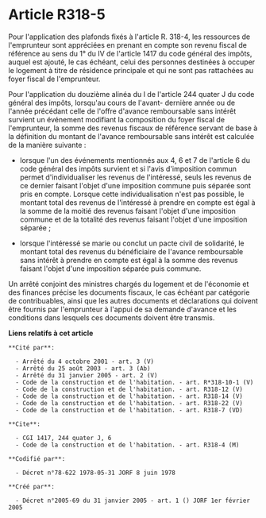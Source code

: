 # Article R318-5

Pour l'application des plafonds fixés à l'article R. 318-4, les ressources de l'emprunteur sont appréciées en prenant en
compte son revenu fiscal de référence au sens du 1° du IV de l'article 1417 du code général des impôts, auquel est ajouté, le
cas échéant, celui des personnes destinées à occuper le logement à titre de résidence principale et qui ne sont pas
rattachées au foyer fiscal de l'emprunteur.

Pour l'application du douzième alinéa du I de l'article 244 quater J du code général des impôts, lorsqu'au cours de l'avant-
dernière année ou de l'année précédant celle de l'offre d'avance remboursable sans intérêt survient un événement modifiant la
composition du foyer fiscal de l'emprunteur, la somme des revenus fiscaux de référence servant de base à la définition du
montant de l'avance remboursable sans intérêt est calculée de la manière suivante :

- lorsque l'un des événements mentionnés aux 4, 6 et 7 de l'article 6 du code général des impôts survient et si l'avis
d'imposition commun permet d'individualiser les revenus de l'intéressé, seuls les revenus de ce dernier faisant l'objet d'une
imposition commune puis séparée sont pris en compte. Lorsque cette individualisation n'est pas possible, le montant total des
revenus de l'intéressé à prendre en compte est égal à la somme de la moitié des revenus faisant l'objet d'une imposition
commune et de la totalité des revenus faisant l'objet d'une imposition séparée ;

- lorsque l'intéressé se marie ou conclut un pacte civil de solidarité, le montant total des revenus du bénéficiaire de
l'avance remboursable sans intérêt à prendre en compte est égal à la somme des revenus faisant l'objet d'une imposition
séparée puis commune.

Un arrêté conjoint des ministres chargés du logement et de l'économie et des finances précise les documents fiscaux, le cas
échéant par catégorie de contribuables, ainsi que les autres documents et déclarations qui doivent être fournis par
l'emprunteur à l'appui de sa demande d'avance et les conditions dans lesquels ces documents doivent être transmis.

**Liens relatifs à cet article**

	**Cité par**:

	  - Arrêté du 4 octobre 2001 - art. 3 (V)
	  - Arrêté du 25 août 2003 - art. 3 (Ab)
	  - Arrêté du 31 janvier 2005 - art. 2 (V)
	  - Code de la construction et de l'habitation. - art. R*318-10-1 (V)
	  - Code de la construction et de l'habitation. - art. R318-12 (V)
	  - Code de la construction et de l'habitation. - art. R318-14 (V)
	  - Code de la construction et de l'habitation. - art. R318-22 (V)
	  - Code de la construction et de l'habitation. - art. R318-7 (VD)

	**Cite**:

	  - CGI 1417, 244 quater J, 6
	  - Code de la construction et de l'habitation. - art. R318-4 (M)

	**Codifié par**:

	  - Décret n°78-622 1978-05-31 JORF 8 juin 1978

	**Créé par**:

	  - Décret n°2005-69 du 31 janvier 2005 - art. 1 () JORF 1er février 2005
